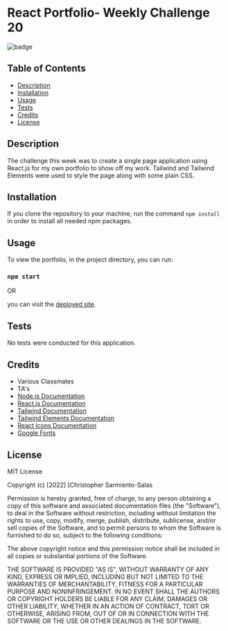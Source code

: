 # React Portfolio- Weekly Challenge 20

![badge](https://img.shields.io/badge/license-MIT%20License-blue)

## Table of Contents

- [Description](#description)
- [Installation](#installation)
- [Usage](#usage)
- [Tests](#tests)
- [Credits](#credits)
- [License](#license)

## Description

The challenge this week was to create a single page application using React.js for my own portfolio to show off my work. Tailwind and Tailwind Elements were used to style the page along with some plain CSS. 

## Installation

If you clone the repository to your machine, run the command `npm install` in order to install all needed npm packages.

## Usage

To view the portfolio, in the project directory, you can run:

### `npm start`

OR 

you can visit the [deployed site](https://chris-15.github.io/React-Portfolio/).

## Tests

No tests were conducted for this application.

## Credits

- Various Classmates
- TA's
- [Node.js Documentation](https://nodejs.org/en/docs/)
- [React.js Documentation](https://reactjs.org/docs/getting-started.html)
- [Tailwind Documentation](https://tailwindcss.com/docs/installation)
- [Tailwind Elements Documentation](https://tailwind-elements.com/quick-start/)
- [React Icons Documentation](https://react-icons.github.io/react-icons)
- [Google Fonts](https://fonts.google.com/specimen/Cuprum)

## License

MIT License

Copyright (c) [2022] [Christopher Sarmiento-Salas

Permission is hereby granted, free of charge, to any person obtaining a copy
of this software and associated documentation files (the "Software"), to deal
in the Software without restriction, including without limitation the rights
to use, copy, modify, merge, publish, distribute, sublicense, and/or sell
copies of the Software, and to permit persons to whom the Software is
furnished to do so, subject to the following conditions:

The above copyright notice and this permission notice shall be included in all
copies or substantial portions of the Software.

THE SOFTWARE IS PROVIDED "AS IS", WITHOUT WARRANTY OF ANY KIND, EXPRESS OR
IMPLIED, INCLUDING BUT NOT LIMITED TO THE WARRANTIES OF MERCHANTABILITY,
FITNESS FOR A PARTICULAR PURPOSE AND NONINFRINGEMENT. IN NO EVENT SHALL THE
AUTHORS OR COPYRIGHT HOLDERS BE LIABLE FOR ANY CLAIM, DAMAGES OR OTHER
LIABILITY, WHETHER IN AN ACTION OF CONTRACT, TORT OR OTHERWISE, ARISING FROM,
OUT OF OR IN CONNECTION WITH THE SOFTWARE OR THE USE OR OTHER DEALINGS IN THE
SOFTWARE.



